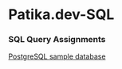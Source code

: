 # Patika.dev-SQL
### SQL Query Assignments </br>
[PostgreSQL sample database](https://www.postgresqltutorial.com/postgresql-sample-database/)
